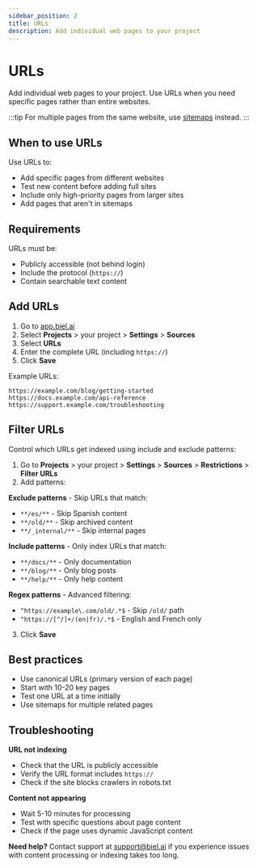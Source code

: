 ```yaml
---
sidebar_position: 2
title: URLs
description: Add individual web pages to your project
---
```


# URLs

Add individual web pages to your project. Use URLs when you need specific pages rather than entire websites.

:::tip
For multiple pages from the same website, use [sitemaps](sitemaps.md) instead.
:::

## When to use URLs

Use URLs to:
- Add specific pages from different websites
- Test new content before adding full sites
- Include only high-priority pages from larger sites
- Add pages that aren't in sitemaps

## Requirements

URLs must be:
- Publicly accessible (not behind login)
- Include the protocol (`https://`)
- Contain searchable text content

## Add URLs

1. Go to [app.biel.ai](https://app.biel.ai)
2. Select **Projects** > your project > **Settings** > **Sources**
3. Select **URLs**
4. Enter the complete URL (including `https://`)
5. Click **Save**

Example URLs:
```
https://example.com/blog/getting-started
https://docs.example.com/api-reference
https://support.example.com/troubleshooting
```

## Filter URLs

Control which URLs get indexed using include and exclude patterns:

1. Go to **Projects** > your project > **Settings** > **Sources** > **Restrictions** > **Filter URLs**
2. Add patterns:

**Exclude patterns** - Skip URLs that match:
- `**/es/**` - Skip Spanish content
- `**/old/**` - Skip archived content
- `**/_internal/**` - Skip internal pages

**Include patterns** - Only index URLs that match:
- `**/docs/**` - Only documentation
- `**/blog/**` - Only blog posts
- `**/help/**` - Only help content

**Regex patterns** - Advanced filtering:
- `^https://example\.com/old/.*$` - Skip `/old/` path
- `^https://[^/]+/(en|fr)/.*$` - English and French only

3. Click **Save**


## Best practices

- Use canonical URLs (primary version of each page)
- Start with 10-20 key pages
- Test one URL at a time initially
- Use sitemaps for multiple related pages

## Troubleshooting

**URL not indexing**
- Check that the URL is publicly accessible
- Verify the URL format includes `https://`
- Check if the site blocks crawlers in robots.txt

**Content not appearing**
- Wait 5-10 minutes for processing
- Test with specific questions about page content
- Check if the page uses dynamic JavaScript content

**Need help?** Contact support at [support@biel.ai](mailto:support@biel.ai) if you experience issues with content processing or indexing takes too long.

 